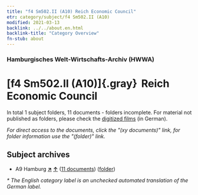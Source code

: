 ```yaml
---
title: "f4 Sm502.II (A10) Reich Economic Council"
etr: category/subject/f4 Sm502.II (A10)
modified: 2021-03-13
backlink: ../../about.en.html
backlink-title: "Category Overview"
fn-stub: about
---
```


### Hamburgisches Welt-Wirtschafts-Archiv (HWWA)
# [f4 Sm502.II (A10)]{.gray}&#8201; Reich Economic Council&#160; 





In total 1 subject folders, 11 documents - folders incomplete.
For material not published as folders, please check the [digitized films](/film/h1_sh) (in German).

_For direct access to the documents, click the "(xy documents)" link, for folder information use the "(folder)" link._

## Subject archives


- A9 Hamburg [**&nearr;**](../../../geo/i/140905/about.en.html "Hamburg (all folders)") [**&uarr;**](../../../geo/about.en.html#A9 "Country category system") (<a href="https://pm20.zbw.eu/dfgview/sh/140905,144380" title="about: Hamburg : Reich Economic Council" target="_blank">11 documents</a>) ([folder](http://purl.org/pressemappe20/folder/sh/140905,144380))


_* The English category label is an unchecked automated translation of the German label._

